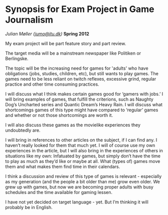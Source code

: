 # Synopsis for Exam Project in Game Journalism

*Julian Møller ([jumo@itu.dk](mailto:jumo@itu.dk))*
**Spring 2012**

My exam project will be part feature story and part review.

The target media will be a mainstream newspaper like Politiken or Berlingske.

The topic will be the increasing need for games for 'adults' who have obligations (jobs, studies, children, etc), but still wants to play games. The games need to be less reliant on twitch reflexes, excessive grind, regular practice and other time consuming practices.

I will discuss what I think makes certain games good for ‘gamers with jobs.’ I will bring examples of games, that fulfill the criterions, such as Naughty Dog’s Uncharted series and Quantic Dream’s Heavy Rain. I will discuss what shortcomings games of this type might have compared to ‘regular’ games and whether or not those shortcomings are worth it.

I will also discuss these games as the movielike experiences they undoubtedly are.

I will bring in references to other articles on the subject, if I can find any. I haven’t really looked for them that much yet. I will of course use my own experiences in the article, but I will also bring in the experiences of others in situations like my own: Infatuated by games, but simply don’t have the time to play as much as they’d like or maybe at all. What (types of) games move them and what makes them find time in their calendars.

I think a discussion and review of this type of games is relevant - especially as my generation (and the people a bit older than me) grow even older. We grew up with games, but now we are becoming proper adults with busy schedules and the time available for gaming lessen.

I have not yet decided on target language - yet. But I’m thinking it will probably be in English.